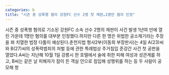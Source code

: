 ```yaml
---
categories: b
title: "시즌 중 성폭행 혐의 강원FC 선수 2명 첫 재판…1명만 혐의 인정"
---
```

시즌 중 성폭행 혐의로 기소된 강원FC 소속 선수 2명의 재판이 사건 발생 1년여 만에 열린 가운데 1명만 혐의를 대부분 인정했다.하지만 다른 한 명은 위법한 공소제기라는 주장을 펴 치열한 법정 다툼이 예상된다.춘천지법 형사2부(이동희 부장판사)는 4일 A(23)씨와 B(27)씨의 성폭력범죄의 처벌 등에 관한 특례법상 주거침입 준강간 사건 첫 공판을 열었다.A씨는 지난해 10월 1일 강릉시 한 호텔에서 술에 취한 피해 여성과 성관계를 하고, B씨는 같은 날 피해자가 잠이 든 객실 안으로 침입해 성행위를 하는 등 두 사람이 공모해 항
